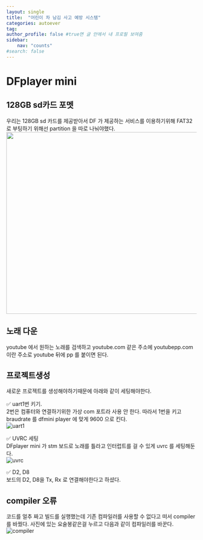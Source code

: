 ```yaml
---
layout: single
title:  "어린이 차 남김 사고 예방 시스템"
categories: autoever
tag: 
author_profile: false #true면 글 안에서 내 프로필 보여줌
sidebar:
    nav: "counts"
#search: false
---
```


# DFplayer mini

## 128GB sd카드 포멧

우리는 128GB sd 카드를 제공받아서 DF 가 제공하는 서비스를 이용하기위해 FAT32 로 부팅하기 위해선 partition 을 따로 나눠야했다.   
<img src="https://github.com/user-attachments/assets/dca2bc96-8fb5-4c1b-8ae0-40b7f8cdc6f5" width="600" height="480">   

## 노래 다운

youtube 에서 원하는 노래를 검색하고 youtube.com 같은 주소에 youtubepp.com 이란 주소로 youtube 뒤에 pp 를 붙이면 된다. 

## 프로젝트생성

새로운 프로젝트를 생성해야하기때문에 아래와 같이 세팅해야한다.   
   
✅ uart1번 키기.   
2번은 컴퓨터와 연결하기위한 가상 com 포트라 사용 안 한다. 따라서 1번을 키고 braudrate 를 dfmini player 에 맞게 9600 으로 킨다.   
![uart1](https://github.com/user-attachments/assets/d41f4b5b-d96b-4979-be3c-ab1b080adb36)   
   
✅ UVRC 세팅   
DFplayer mini 가 stm 보드로 노래를 틀라고 인터럽트를 걸 수 있게 uvrc 를 세팅해둔다.   
![uvrc](https://github.com/user-attachments/assets/74a52ff3-923a-4a50-800d-f37c52d3a2ee)   

✅ D2, D8   
보드의 D2, D8을 Tx, Rx 로 연결해야한다고 하셨다.   

## compiler 오류

코드를 얼추 짜고 빌드를 실행했는데 기존 컴파일러를 사용할 수 없다고 떠서 compiler 를 바꿨다. 사진에 있는 요술봉같은걸 누르고 다음과 같이 컴파일러를 바꾼다.   
![compiler](https://github.com/user-attachments/assets/f878193e-da58-4c68-8599-91e30f32fb14)   



